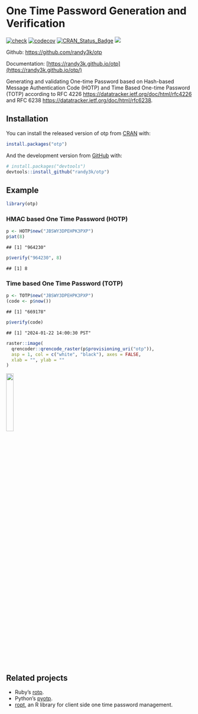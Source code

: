 
<!-- README.md is generated from README.Rmd. Please edit that file -->

# One Time Password Generation and Verification

[![check](https://github.com/randy3k/otp/actions/workflows/check.yaml/badge.svg)](https://github.com/randy3k/otp/actions/workflows/check.yaml)
[![codecov](https://codecov.io/gh/randy3k/otp/branch/master/graph/badge.svg)](https://codecov.io/gh/randy3k/otp)
[![CRAN\_Status\_Badge](http://www.r-pkg.org/badges/version/otp)](https://cran.r-project.org/package=otp)
[![](http://cranlogs.r-pkg.org/badges/grand-total/otp)](https://cran.r-project.org/package=otp)

Github: <https://github.com/randy3k/otp>

Documentation:
[https://randy3k.github.io/otp](https://randy3k.github.io/otp/)

Generating and validating One-time Password based on Hash-based Message
Authentication Code (HOTP) and Time Based One-time Password (TOTP)
according to RFC 4226 <https://datatracker.ietf.org/doc/html/rfc4226>
and RFC 6238 <https://datatracker.ietf.org/doc/html/rfc6238>.

## Installation

You can install the released version of otp from
[CRAN](https://CRAN.R-project.org) with:

``` r
install.packages("otp")
```

And the development version from [GitHub](https://github.com/) with:

``` r
# install.packages("devtools")
devtools::install_github("randy3k/otp")
```

## Example

``` r
library(otp)
```

### HMAC based One Time Password (HOTP)

``` r
p <- HOTP$new("JBSWY3DPEHPK3PXP")
p$at(8)
```

    ## [1] "964230"

``` r
p$verify("964230", 8)
```

    ## [1] 8

### Time based One Time Password (TOTP)

``` r
p <- TOTP$new("JBSWY3DPEHPK3PXP")
(code <- p$now())
```

    ## [1] "669178"

``` r
p$verify(code)
```

    ## [1] "2024-01-22 14:00:30 PST"

``` r
raster::image(
  qrencoder::qrencode_raster(p$provisioning_uri("otp")),
  asp = 1, col = c("white", "black"), axes = FALSE,
  xlab = "", ylab = ""
)
```

<img src="https://i.imgur.com/7XW8sR6.png" width="20%" />

## Related projects

-   Ruby’s [rotp](https://github.com/mdp/rotp).
-   Python’s [pyotp](https://github.com/pyauth/pyotp).
-   [ropt](https://github.com/wrathematics/rotp), an R library for
    client side one time password management.
